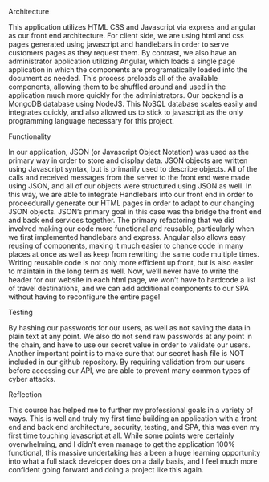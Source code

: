 Architecture

This application utilizes HTML CSS and Javascript via express and angular as our front end architecture.  For client side, we are using html and css pages generated using javascript and handlebars in order to serve customers pages as they request them.  By contrast, we also have an administrator application utilizing Angular, which loads a single page application in which the components are programatically loaded into the document as needed.  This process preloads all of the available components, allowing them to be shuffled around and used in the application much more quickly for the administrators.
Our backend is a MongoDB database using NodeJS.  This NoSQL database scales easily and integrates quickly, and also allowed us to stick to javascript as the only programming language necessary for this project.

Functionality


In our application, JSON (or Javascript Object Notation) was used as the primary way in order to store and display data.  JSON objects are written using Javascript syntax, but is primarily used to describe objects.  All of the calls and received messages from the server to the front end were made using JSON, and all of our objects were structured using JSON as well.  In this way, we are able to integrate Handlebars into our front end in order to proceedurally generate our HTML pages in order to adapt to our changing JSON objects.  JSON’s primary goal in this case was the bridge the front end and back end services together.
The primary refactoring that we did involved making our code more functional and reusable, particularly when we first implemented handlebars and express.  Angular also allows easy reusing of components, making it much easier to chance code in many places at once as well as keep from rewriting the same code multiple times.  Writing reusable code is not only more efficient up front, but is also easier to maintain in the long term as well.  Now, we’ll never have to write the header for our website in each html page, we won’t have to hardcode a list of travel destinations, and we can add additional components to our SPA without having to reconfigure the entire page!

Testing


By hashing our passwords for our users, as well as not saving the data in plain text at any point.  We also do not send raw passwords at any point in the chain, and have to use our secret value in order to validate our users.  Another important point is to make sure that our secret hash file is NOT included in our github repository.  By requiring validation from our users before accessing our API, we are able to prevent many common types of cyber attacks.

Reflection

This course has helped me to further my professional goals in a variety of ways.  This is well and truly my first time building an application with a front end and back end architecture, security, testing, and SPA, this was even my first time touching javascript at all.  While some points were certainly overwhelming, and I didn’t even manage to get the application 100% functional, this massive undertaking has a been a huge learning opportunity into what a full stack developer does on a daily basis, and I feel much more confident going forward and doing a project like this again.

